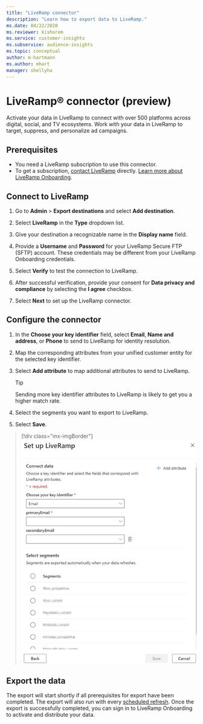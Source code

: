 ```yaml
---
title: "LiveRamp connector"
description: "Learn how to export data to LiveRamp."
ms.date: 04/22/2020
ms.reviewer: kishorem
ms.service: customer-insights
ms.subservice: audience-insights
ms.topic: conceptual
author: m-hartmann
ms.author: mhart
manager: shellyha
---
```


# LiveRamp&reg; connector (preview)

Activate your data in LiveRamp to connect with over 500 platforms across digital, social, and TV ecosystems. Work with your data in LiveRamp to target, suppress, and personalize ad campaigns.

## Prerequisites

- You need a LiveRamp subscription to use this connector.
- To get a subscription, [contact LiveRamp](https://liveramp.com/contact/) directly. [Learn more about LiveRamp Onboarding](https://liveramp.com/our-platform/data-onboarding/).

## Connect to LiveRamp

1. Go to **Admin** > **Export destinations**  and select **Add destination**.

1. Select **LiveRamp** in the **Type** dropdown list.

1. Give your destination a recognizable name in the **Display name** field.

1. Provide a **Username** and **Password** for your LiveRamp Secure FTP (SFTP) account.
These credentials may be different from your LiveRamp Onboarding credentials.

1. Select **Verify** to test the connection to LiveRamp.

1. After successful verification, provide your consent for **Data privacy and compliance** by selecting the **I agree** checkbox.

1. Select **Next** to set up the LiveRamp connector.

## Configure the connector

1. In the **Choose your key identifier** field, select **Email**,  **Name and address**, or **Phone** to send to LiveRamp for identity resolution.

1. Map the corresponding attributes from your unified customer entity for the selected key identifier.

1. Select **Add attribute** to map additional attributes to send to LiveRamp.

   > [!TIP]
   > Sending more key identifier attributes to LiveRamp is likely to get you a higher match rate.

1. Select the segments you want to export to LiveRamp.

1. Select **Save**.

> [!div class="mx-imgBorder"]
> ![LiveRamp connector with attribute mapping](media/export-liveramp-segments.png "LiveRamp connector with attribute mapping")

## Export the data

The export will start shortly if all prerequisites for export have been completed. The export will also run with every [scheduled refresh](system.md#schedule-tab).
Once the export is successfully completed, you can sign in to LiveRamp Onboarding to activate and distribute your data.
